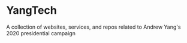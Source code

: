 # YangTech
A collection of websites, services, and repos related to Andrew Yang's 2020 presidential campaign
